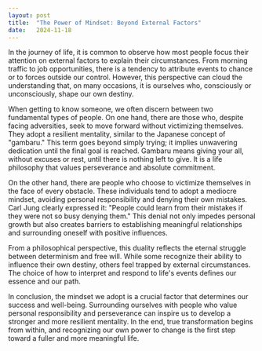 ```yaml
---
layout: post
title:  "The Power of Mindset: Beyond External Factors"
date:   2024-11-18
---
```


In the journey of life, it is common to observe how most people focus their attention on external factors to explain their circumstances. From morning traffic to job opportunities, there is a tendency to attribute events to chance or to forces outside our control. However, this perspective can cloud the understanding that, on many occasions, it is ourselves who, consciously or unconsciously, shape our own destiny.

When getting to know someone, we often discern between two fundamental types of people. On one hand, there are those who, despite facing adversities, seek to move forward without victimizing themselves. They adopt a resilient mentality, similar to the Japanese concept of "gambaru." This term goes beyond simply trying; it implies unwavering dedication until the final goal is reached. Gambaru means giving your all, without excuses or rest, until there is nothing left to give. It is a life philosophy that values perseverance and absolute commitment.

On the other hand, there are people who choose to victimize themselves in the face of every obstacle. These individuals tend to adopt a mediocre mindset, avoiding personal responsibility and denying their own mistakes. Carl Jung clearly expressed it: "People could learn from their mistakes if they were not so busy denying them." This denial not only impedes personal growth but also creates barriers to establishing meaningful relationships and surrounding oneself with positive influences.

From a philosophical perspective, this duality reflects the eternal struggle between determinism and free will. While some recognize their ability to influence their own destiny, others feel trapped by external circumstances. The choice of how to interpret and respond to life's events defines our essence and our path.

In conclusion, the mindset we adopt is a crucial factor that determines our success and well-being. Surrounding ourselves with people who value personal responsibility and perseverance can inspire us to develop a stronger and more resilient mentality. In the end, true transformation begins from within, and recognizing our own power to change is the first step toward a fuller and more meaningful life.

